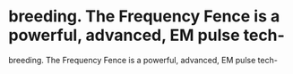 # breeding. The Frequency Fence is a powerful, advanced, EM pulse tech-

breeding. The Frequency Fence is a powerful, advanced, EM pulse tech-